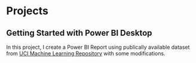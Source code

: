# Projects

## Getting Started with Power BI Desktop
In this project, I create a Power BI Report using publically available dataset from [UCI Machine Learning Repository](https://archive.ics.uci.edu/ml/datasets/default+of+credit+card+clients) with some modifications.
